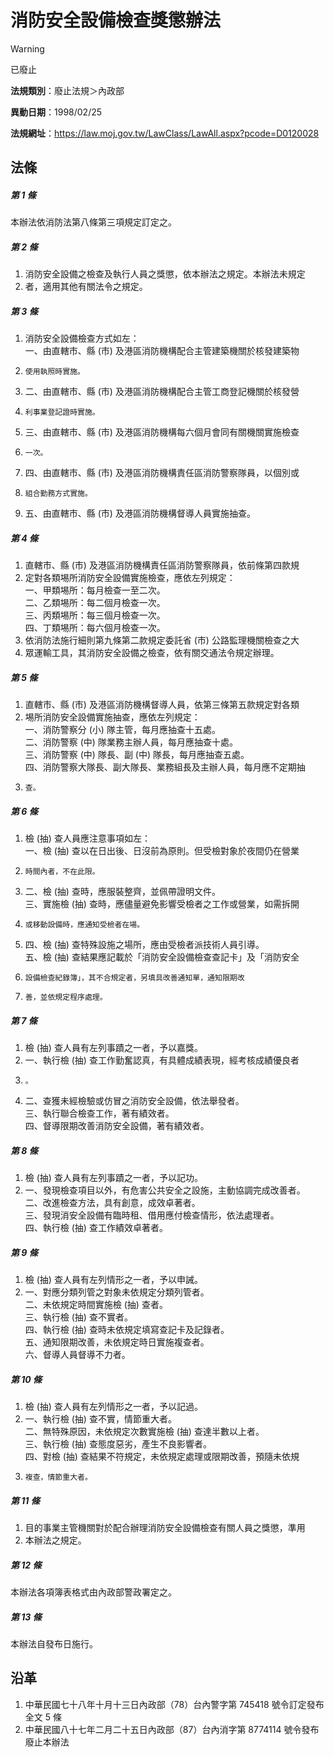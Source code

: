 # 消防安全設備檢查獎懲辦法


> [!WARNING]
> 已廢止


**法規類別**：廢止法規＞內政部

**異動日期**：1998/02/25  

**法規網址**：https://law.moj.gov.tw/LawClass/LawAll.aspx?pcode=D0120028



## 法條
##### 第 1 條
本辦法依消防法第八條第三項規定訂定之。

##### 第 2 條
1. 消防安全設備之檢查及執行人員之獎懲，依本辦法之規定。本辦法未規定
1. 者，適用其他有關法令之規定。

##### 第 3 條
1. 消防安全設備檢查方式如左：  
一、由直轄市、縣 (市) 及港區消防機構配合主管建築機關於核發建築物
1.     使用執照時實施。
1. 二、由直轄市、縣 (市) 及港區消防機構配合主管工商登記機關於核發營
1.     利事業登記證時實施。
1. 三、由直轄市、縣 (市) 及港區消防機構每六個月會同有關機關實施檢查
1.     一次。
1. 四、由直轄市、縣 (市) 及港區消防機構責任區消防警察隊員，以個別或
1.     組合勤務方式實施。
1. 五、由直轄市、縣 (市) 及港區消防機構督導人員實施抽查。

##### 第 4 條
1. 直轄市、縣 (市) 及港區消防機構責任區消防警察隊員，依前條第四款規
1. 定對各類埸所消防安全設備實施檢查，應依左列規定：  
一、甲類埸所：每月檢查一至二次。  
二、乙類埸所：每二個月檢查一次。  
三、丙類埸所：每三個月檢查一次。  
四、丁類埸所：每六個月檢查一次。
1. 依消防法施行細則第九條第二款規定委託省 (市) 公路監理機關檢查之大
1. 眾運輸工具，其消防安全設備之檢查，依有關交通法令規定辦理。

##### 第 5 條
1. 直轄市、縣 (市) 及港區消防機構督導人員，依第三條第五款規定對各類
1. 埸所消防安全設備實施抽查，應依左列規定：  
一、消防警察分 (小) 隊主管，每月應抽查十五處。  
二、消防警察 (中) 隊業務主辦人員，每月應抽查十處。  
三、消防警察 (中) 隊長、副 (中) 隊長，每月應抽查五處。  
四、消防警察大隊長、副大隊長、業務組長及主辦人員，每月應不定期抽
1.     查。

##### 第 6 條
1. 檢 (抽) 查人員應注意事項如左：  
一、檢 (抽) 查以在日出後、日沒前為原則。但受檢對象於夜間仍在營業
1.     時間內者，不在此限。
1. 二、檢 (抽) 查時，應服裝整齊，並佩帶證明文件。  
三、實施檢 (抽) 查時，應儘量避免影響受檢者之工作或營業，如需拆開
1.     或移動設備時，應通知受檢者在場。
1. 四、檢 (抽) 查特殊設施之場所，應由受檢者派技術人員引導。  
五、檢 (抽) 查結果應記載於「消防安全設備檢查查記卡」及「消防安全
1.     設備檢查紀錄簿」，其不合規定者，另填具改善通知單，通知限期改
1.     善，並依規定程序處理。

##### 第 7 條
1. 檢 (抽) 查人員有左列事蹟之一者，予以嘉獎。
1. 一、執行檢 (抽) 查工作勤奮認真，有具體成績表現，經考核成績優良者
1.     。
1. 二、查獲未經檢驗或仿冒之消防安全設備，依法舉發者。  
三、執行聯合檢查工作，著有績效者。  
四、督導限期改善消防安全設備，著有績效者。

##### 第 8 條
1. 檢 (抽) 查人員有左列事蹟之一者，予以記功。
1. 一、發現檢查項目以外，有危害公共安全之設施，主動協調完成改善者。  
二、改進檢查方法，具有創意，成效卓著者。  
三、發現消安全設備有臨時租、借用應付檢查情形，依法處理者。  
四、執行檢 (抽) 查工作績效卓著者。

##### 第 9 條
1. 檢 (抽) 查人員有左列情形之一者，予以申誡。
1. 一、對應分類列管之對象未依規定分類列管者。  
二、未依規定時間實施檢 (抽) 查者。  
三、執行檢 (抽) 查不實者。  
四、執行檢 (抽) 查時未依規定填寫查記卡及記錄者。  
五、通知限期改善，未依規定時日實施複查者。  
六、督導人員督導不力者。

##### 第 10 條
1. 檢 (抽) 查人員有左列情形之一者，予以記過。
1. 一、執行檢 (抽) 查不實，情節重大者。  
二、無特殊原因，未依規定次數實施檢 (抽) 查達半數以上者。  
三、執行檢 (抽) 查態度惡劣，產生不良影響者。  
四、對檢 (抽) 查結果不符規定，未依規定處理或限期改善，預隨未依規
1.     複查，情節重大者。

##### 第 11 條
1. 目的事業主管機關對於配合辦理消防安全設備檢查有關人員之獎懲，準用
1. 本辦法之規定。

##### 第 12 條
本辦法各項簿表格式由內政部警政署定之。

##### 第 13 條
本辦法自發布日施行。

## 沿革
1. 中華民國七十八年十月十三日內政部（78）台內警字第 745418 號令訂定發布全文 5  條
1. 中華民國八十七年二月二十五日內政部（87）台內消字第 8774114  號令發布廢止本辦法
